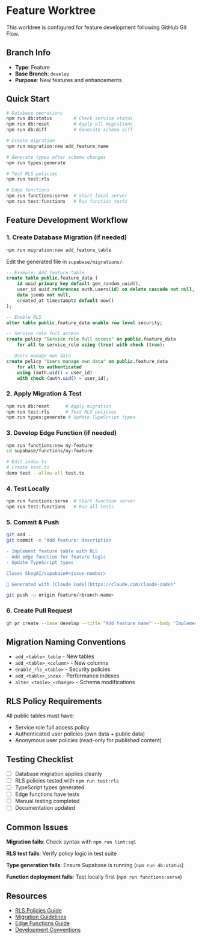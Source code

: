 # Feature Worktree

This worktree is configured for feature development following GitHub Git Flow.

## Branch Info

- **Type**: Feature
- **Base Branch**: `develop`
- **Purpose**: New features and enhancements

## Quick Start

```bash
# Database operations
npm run db:status        # Check service status
npm run db:reset         # Apply all migrations
npm run db:diff          # Generate schema diff

# Create migration
npm run migration:new add_feature_name

# Generate types after schema changes
npm run types:generate

# Test RLS policies
npm run test:rls

# Edge functions
npm run functions:serve  # Start local server
npm run test:functions   # Run function tests
```

## Feature Development Workflow

### 1. Create Database Migration (if needed)

```bash
npm run migration:new add_feature_table
```

Edit the generated file in `supabase/migrations/`:

```sql
-- Example: Add feature table
create table public.feature_data (
    id uuid primary key default gen_random_uuid(),
    user_id uuid references auth.users(id) on delete cascade not null,
    data jsonb not null,
    created_at timestamptz default now()
);

-- Enable RLS
alter table public.feature_data enable row level security;

-- Service role full access
create policy "Service role full access" on public.feature_data
    for all to service_role using (true) with check (true);

-- Users manage own data
create policy "Users manage own data" on public.feature_data
    for all to authenticated
    using (auth.uid() = user_id)
    with check (auth.uid() = user_id);
```

### 2. Apply Migration & Test

```bash
npm run db:reset      # Apply migration
npm run test:rls      # Test RLS policies
npm run types:generate # Update TypeScript types
```

### 3. Develop Edge Function (if needed)

```bash
npm run functions:new my-feature
cd supabase/functions/my-feature

# Edit index.ts
# Create test.ts
deno test --allow-all test.ts
```

### 4. Test Locally

```bash
npm run functions:serve  # Start function server
npm run test:functions   # Run all tests
```

### 5. Commit & Push

```bash
git add .
git commit -m "Add feature: description

- Implement feature table with RLS
- Add edge function for feature logic
- Update TypeScript types

Closes SkogAI/supabase#<issue-number>

🤖 Generated with [Claude Code](https://claude.com/claude-code)"

git push -u origin feature/<branch-name>
```

### 6. Create Pull Request

```bash
gh pr create --base develop --title "Add feature name" --body "Implements #<issue-number>"
```

## Migration Naming Conventions

- `add_<table>_table` - New tables
- `add_<table>_<column>` - New columns
- `enable_rls_<table>` - Security policies
- `add_<table>_index` - Performance indexes
- `alter_<table>_<change>` - Schema modifications

## RLS Policy Requirements

All public tables must have:
- Service role full access policy
- Authenticated user policies (own data + public data)
- Anonymous user policies (read-only for published content)

## Testing Checklist

- [ ] Database migration applies cleanly
- [ ] RLS policies tested with `npm run test:rls`
- [ ] TypeScript types generated
- [ ] Edge functions have tests
- [ ] Manual testing completed
- [ ] Documentation updated

## Common Issues

**Migration fails**: Check syntax with `npm run lint:sql`

**RLS test fails**: Verify policy logic in test suite

**Type generation fails**: Ensure Supabase is running (`npm run db:status`)

**Function deployment fails**: Test locally first (`npm run functions:serve`)

## Resources

- [RLS Policies Guide](../../docs/RLS_POLICIES.md)
- [Migration Guidelines](../../supabase/migrations/README.md)
- [Edge Functions Guide](../../supabase/functions/README.md)
- [Development Conventions](../../docs/CONVENTIONS.md)

